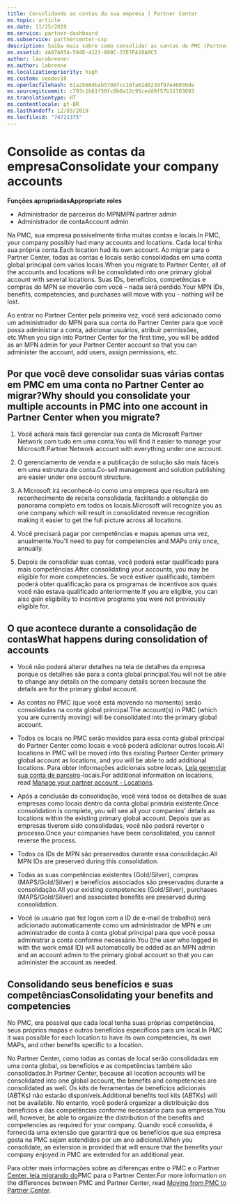 ```yaml
---
title: Consolidando as contas da sua empresa | Partner Center
ms.topic: article
ms.date: 11/25/2019
ms.service: partner-dashboard
ms.subservice: partnercenter-csp
description: Saiba mais sobre como consolidar as contas do PMC (Partner Membership Center) em uma conta no Partner Center. Isso ocorrerá quando você migrar do PMC para o Partner Center.
ms.assetid: 4A07A85A-594E-4121-808C-37E7FA18A0C5
author: laurabrenner
ms.author: labrenne
ms.localizationpriority: high
ms.custom: seodec18
ms.openlocfilehash: 61a2566dbab5709fcc16fa61d0239f97e46039de
ms.sourcegitcommit: c793c1b61f50fc0b0a12c95cedd9f57b31703093
ms.translationtype: HT
ms.contentlocale: pt-BR
ms.lasthandoff: 12/03/2019
ms.locfileid: "74721375"
---
```

# <a name="consolidate-your-company-accounts"></a><span data-ttu-id="027ec-104">Consolide as contas da empresa</span><span class="sxs-lookup"><span data-stu-id="027ec-104">Consolidate your company accounts</span></span>

<span data-ttu-id="027ec-105">**Funções apropriadas**</span><span class="sxs-lookup"><span data-stu-id="027ec-105">**Appropriate roles**</span></span>

- <span data-ttu-id="027ec-106">Administrador de parceiros do MPN</span><span class="sxs-lookup"><span data-stu-id="027ec-106">MPN partner admin</span></span>
- <span data-ttu-id="027ec-107">Administrador de conta</span><span class="sxs-lookup"><span data-stu-id="027ec-107">Account admin</span></span>

<span data-ttu-id="027ec-108">Na PMC, sua empresa possivelmente tinha muitas contas e locais.</span><span class="sxs-lookup"><span data-stu-id="027ec-108">In PMC, your company possibly had many accounts and locations.</span></span> <span data-ttu-id="027ec-109">Cada local tinha sua própria conta.</span><span class="sxs-lookup"><span data-stu-id="027ec-109">Each location had its own account.</span></span> <span data-ttu-id="027ec-110">Ao migrar para o Partner Center, todas as contas e locais serão consolidadas em uma conta global principal com vários locais.</span><span class="sxs-lookup"><span data-stu-id="027ec-110">When you migrate to Partner Center, all of the accounts and locations will be consolidated into one primary global account with several locations.</span></span> <span data-ttu-id="027ec-111">Suas IDs, benefícios, competências e compras do MPN se moverão com você – nada será perdido.</span><span class="sxs-lookup"><span data-stu-id="027ec-111">Your MPN IDs, benefits, competencies, and purchases will move with you - nothing will be lost.</span></span> 

<span data-ttu-id="027ec-112">Ao entrar no Partner Center pela primeira vez, você será adicionado como um administrador do MPN para sua conta do Partner Center para que você possa administrar a conta, adicionar usuários, atribuir permissões, etc.</span><span class="sxs-lookup"><span data-stu-id="027ec-112">When you sign into Partner Center for the first time, you will be added as an MPN admin for your Partner Center account so that you can administer the account, add users, assign permissions, etc.</span></span> 

## <a name="why-should-you-consolidate-your-multiple-accounts-in-pmc-into-one-account-in-partner-center-when-you-migrate"></a><span data-ttu-id="027ec-113">Por que você deve consolidar suas várias contas em PMC em uma conta no Partner Center ao migrar?</span><span class="sxs-lookup"><span data-stu-id="027ec-113">Why should you consolidate your multiple accounts in PMC into one account in Partner Center when you migrate?</span></span>

1. <span data-ttu-id="027ec-114">Você achará mais fácil gerenciar sua conta de Microsoft Partner Network com tudo em uma conta.</span><span class="sxs-lookup"><span data-stu-id="027ec-114">You will find it easier to manage your Microsoft Partner Network account with everything under one account.</span></span>

2. <span data-ttu-id="027ec-115">O gerenciamento de venda e a publicação de solução são mais fáceis em uma estrutura de conta.</span><span class="sxs-lookup"><span data-stu-id="027ec-115">Co-sell management and solution publishing are easier under one account structure.</span></span>

3. <span data-ttu-id="027ec-116">A Microsoft irá reconhecê-lo como uma empresa que resultará em reconhecimento de receita consolidada, facilitando a obtenção do panorama completo em todos os locais.</span><span class="sxs-lookup"><span data-stu-id="027ec-116">Microsoft will recognize you as one company which will result in consolidated revenue recognition making it easier to get the full picture across all locations.</span></span>  

4. <span data-ttu-id="027ec-117">Você precisará pagar por competências e mapas apenas uma vez, anualmente.</span><span class="sxs-lookup"><span data-stu-id="027ec-117">You'll need to pay for competencies and MAPs only once, annually.</span></span>

5. <span data-ttu-id="027ec-118">Depois de consolidar suas contas, você poderá estar qualificado para mais competências.</span><span class="sxs-lookup"><span data-stu-id="027ec-118">After consolidating your accounts, you may be eligible for more competencies.</span></span> <span data-ttu-id="027ec-119">Se você estiver qualificado, também poderá obter qualificação para os programas de incentivos aos quais você não estava qualificado anteriormente.</span><span class="sxs-lookup"><span data-stu-id="027ec-119">If you are eligible, you can also gain eligibility to incentive programs you were not previously eligible for.</span></span>


## <a name="what-happens-during-consolidation-of-accounts"></a><span data-ttu-id="027ec-120">O que acontece durante a consolidação de contas</span><span class="sxs-lookup"><span data-stu-id="027ec-120">What happens during consolidation of accounts</span></span>

- <span data-ttu-id="027ec-121">Você não poderá alterar detalhes na tela de detalhes da empresa porque os detalhes são para a conta global principal.</span><span class="sxs-lookup"><span data-stu-id="027ec-121">You will not be able to change any details on the company details screen because the details are for the primary global account.</span></span> 

- <span data-ttu-id="027ec-122">As contas no PMC (que você está movendo no momento) serão consolidadas na conta global principal.</span><span class="sxs-lookup"><span data-stu-id="027ec-122">The account(s) in PMC (which you are currently moving) will be consolidated into the primary global account.</span></span> 

- <span data-ttu-id="027ec-123">Todos os locais no PMC serão movidos para essa conta global principal do Partner Center como locais e você poderá adicionar outros locais.</span><span class="sxs-lookup"><span data-stu-id="027ec-123">All locations in PMC will be moved into this existing Partner Center primary global account as locations, and you will be able to add additional locations.</span></span> <span data-ttu-id="027ec-124">Para obter informações adicionais sobre locais, [Leia gerenciar sua conta de parceiro](manage-locations.md)-locais.</span><span class="sxs-lookup"><span data-stu-id="027ec-124">For additional information on locations, read  [Manage your partner account - Locations](manage-locations.md).</span></span>

- <span data-ttu-id="027ec-125">Após a conclusão da consolidação, você verá todos os detalhes de suas empresas como locais dentro da conta global primária existente.</span><span class="sxs-lookup"><span data-stu-id="027ec-125">Once consolidation is complete, you will see all your companies' details as locations within the existing primary global account.</span></span> <span data-ttu-id="027ec-126">Depois que as empresas tiverem sido consolidadas, você não poderá reverter o processo.</span><span class="sxs-lookup"><span data-stu-id="027ec-126">Once your companies have been consolidated, you cannot reverse the process.</span></span>

- <span data-ttu-id="027ec-127">Todos os IDs de MPN são preservados durante essa consolidação.</span><span class="sxs-lookup"><span data-stu-id="027ec-127">All MPN IDs are preserved during this consolidation.</span></span>

- <span data-ttu-id="027ec-128">Todas as suas competências existentes (Gold/Silver), compras (MAPS/Gold/Silver) e benefícios associados são preservados durante a consolidação.</span><span class="sxs-lookup"><span data-stu-id="027ec-128">All your existing competencies (Gold/Silver), purchases (MAPS/Gold/Silver) and associated benefits are preserved during consolidation.</span></span>

- <span data-ttu-id="027ec-129">Você (o usuário que fez logon com a ID de e-mail de trabalho) será adicionado automaticamente como um administrador de MPN e um administrador de conta à conta global principal para que você possa administrar a conta conforme necessário.</span><span class="sxs-lookup"><span data-stu-id="027ec-129">You (the user who logged in with the work email ID) will automatically be added as an MPN admin and an account admin to the primary global account so that you can administer the account as needed.</span></span> 


## <a name="consolidating-your-benefits-and-competencies"></a><span data-ttu-id="027ec-130">Consolidando seus benefícios e suas competências</span><span class="sxs-lookup"><span data-stu-id="027ec-130">Consolidating your benefits and competencies</span></span>

<span data-ttu-id="027ec-131">No PMC, era possível que cada local tenha suas próprias competências, seus próprios mapas e outros benefícios específicos para um local.</span><span class="sxs-lookup"><span data-stu-id="027ec-131">In PMC it was possible for each location to have its own competencies, its own MAPs, and other benefits specific to a location.</span></span>

<span data-ttu-id="027ec-132">No Partner Center, como todas as contas de local serão consolidadas em uma conta global, os benefícios e as competências também são consolidados.</span><span class="sxs-lookup"><span data-stu-id="027ec-132">In Partner Center, because all location accounts will be consolidated into one global account, the benefits and competencies are consolidated as well.</span></span> <span data-ttu-id="027ec-133">Os kits de ferramentas de benefícios adicionais (ABTKs) não estarão disponíveis.</span><span class="sxs-lookup"><span data-stu-id="027ec-133">Additional benefits tool kits (ABTKs) will not be available.</span></span> <span data-ttu-id="027ec-134">No entanto, você poderá organizar a distribuição dos benefícios e das competências conforme necessário para sua empresa.</span><span class="sxs-lookup"><span data-stu-id="027ec-134">You will, however, be able to organize the distribution of the benefits and competencies as required for your company.</span></span> <span data-ttu-id="027ec-135">Quando você consolida, é fornecida uma extensão que garantirá que os benefícios que sua empresa gosta na PMC sejam estendidos por um ano adicional.</span><span class="sxs-lookup"><span data-stu-id="027ec-135">When you consolidate, an extension is provided that will ensure that the benefits your company enjoyed in PMC are extended for an additional year.</span></span>

<span data-ttu-id="027ec-136">Para obter mais informações sobre as diferenças entre o PMC e o Partner [Center, leia migrando do](guide-to-migration.md)PMC para o Partner Center.</span><span class="sxs-lookup"><span data-stu-id="027ec-136">For more information on the differences between PMC and Partner Center, read [Moving from PMC to Partner Center](guide-to-migration.md).</span></span>

